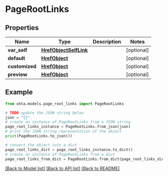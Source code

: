 # PageRootLinks


## Properties

Name | Type | Description | Notes
------------ | ------------- | ------------- | -------------
**var_self** | [**HrefObjectSelfLink**](HrefObjectSelfLink.md) |  | [optional] 
**default** | [**HrefObject**](HrefObject.md) |  | [optional] 
**customized** | [**HrefObject**](HrefObject.md) |  | [optional] 
**preview** | [**HrefObject**](HrefObject.md) |  | [optional] 

## Example

```python
from okta.models.page_root_links import PageRootLinks

# TODO update the JSON string below
json = "{}"
# create an instance of PageRootLinks from a JSON string
page_root_links_instance = PageRootLinks.from_json(json)
# print the JSON string representation of the object
print(PageRootLinks.to_json())

# convert the object into a dict
page_root_links_dict = page_root_links_instance.to_dict()
# create an instance of PageRootLinks from a dict
page_root_links_from_dict = PageRootLinks.from_dict(page_root_links_dict)
```
[[Back to Model list]](../README.md#documentation-for-models) [[Back to API list]](../README.md#documentation-for-api-endpoints) [[Back to README]](../README.md)


